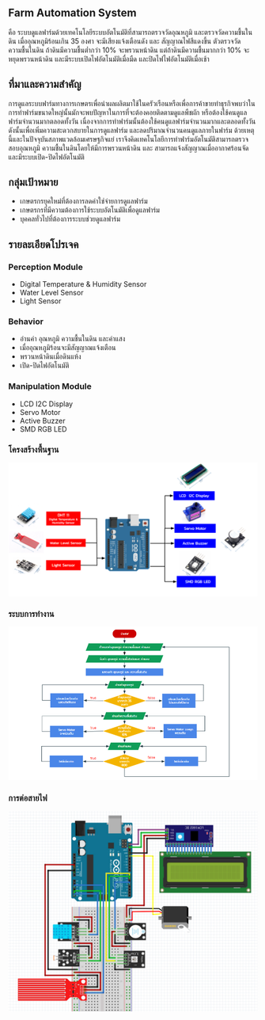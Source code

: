 ## Farm Automation System
คือ ระบบดูแลฟาร์มด้วยเทคโนโลยีระบบอัตโนมัติที่สามารถตรวจวัดอุณหภูมิ และตรวจวัดความชื้นในดิน เมื่ออุณหภูมิร้อนเกิน 35 องศา จะมีเสียงแจ้งเตือนดัง 
และ สัญญาณไฟสีแดงขึ้น 
ตัวตรวจวัดความชื้นในดิน ถ้าดินมีความชื้นต่ำกว่า 10% จะพรวนหน้าดิน แต่ถ้าดินมีความชื้นมากกว่า 10% จะหยุดพรวนหน้าดิน 
และมีระบบเปิดไฟอัตโนมัติเมื่อมืด และปิดไฟไฟอัตโนมัติเมื่อเช้า
## ที่มาและความสำคัญ
การดูแลระบบฟาร์มทางการเกษตรเพื่อนำผลผลิตมาใช้ในครัวเรือนหรือเพื่อการค้าขายทำธุรกิจพบว่าใน การทำฟาร์มขนาดใหญ่นั้นมักจะพบปัญหาในการที่จะต้องคอยติดตามดูแลพืชผัก หรือต้องใช้คนดูแลฟาร์มจำนวนมากตลอดทั้งวัน เนื่องจากการทำฟาร์มนั้นต้องใช้คนดูแลฟาร์มจำนวนมากและตลอดทั้งวัน ดังนั้นเพื่อเพิ่มความสะดวกสบายในการดูแลฟาร์ม และลดปริมาณจำนวนคนดูแลภายในฟาร์ม ด้วยเหตุนี้และในปัจจุบันสภาพแวดล้อมเศรษฐกิจแย่ เราจึงคิดเทคโนโลยีการทำฟาร์มอัตโนมัติสามารถตรวจสอบอุณหภูมิ ความชื้นในดินโดยให้มีการพรวนหน้าดิน และ สามารถแจ้งสัญญาณเมื่ออากาศร้อนจัด  และมีระบบเปิด-ปิดไฟอัตโนมัติ
## กลุ่มเป้าหมาย
- เกษตรกรยุคใหม่ที่ต้องการลดค่าใช่จ่ายการดูแลฟาร์ม 
- เกษตรกรที่มีความต้องการใช้ระบบอัตโนมัติเพื่อดูแลฟาร์ม 
- บุคคลทั่วไปที่ต้องการระบบช่วยดูแลฟาร์ม
## รายละเอียดโปรเจค
### Perception Module
- Digital Temperature & Humidity Sensor
- Water Level Sensor
- Light Sensor
### Behavior
- อ่านค่า อุณหภูมิ ความชื้นในดิน และค่าแสง 
- เมื่ออุณหภูมิร้อนจะมีสัญญาณแจ้งเตือน
- พรวนหน้าดินเมื่อดินแห้ง
- เปิด-ปิดไฟอัตโนมัติ
### Manipulation Module
- LCD I2C Display
- Servo Motor
- Active Buzzer
- SMD RGB LED
### โครงสร้างพื้นฐาน
![imgur](https://github.com/PearAreeya/Farm-Automation-System/blob/master/img1/q.PNG)
### ระบบการทำงาน
![imgur](https://github.com/PearAreeya/Farm-Automation-System/blob/master/img1/p2.PNG)
### การต่อสายไฟ
![imgur](https://github.com/PearAreeya/Farm-Automation-System/blob/master/img1/9.jpg)
